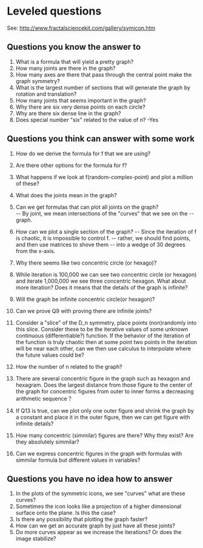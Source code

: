 # Leveled questions

See: http://www.fractalsciencekit.com/gallery/symicon.htm


## Questions you know the answer to

1. What is a formula that will yield a pretty graph?
2. How many joints are there in the graph?
3. How many axes are there that pass through the central point make the graph symmetry?
4. What is the largest number of sections that will generate the graph by rotation and translation?
5. How many joints that seems important in the graph? 
6. Why there are six very dense points on each circle?
7. Why are there six dense line in the graph?
8. Does special number "six" related to the value of n?
-Yes




## Questions you think can answer with some work


1. How do we derive the formula for f that we are using?
2. Are there other options for the formula for f?
3. What happens if we look at f(random-complex-point) and plot a
   million of these?
4. What does the joints mean in the graph?
5. Can we get formulas that can plot all joints on the graph?  
-- By joint, we mean intersections of the "curves" that we see on the
-- graph.


6. How can we plot a single section of the graph? 
-- Since the iteration of f is chaotic, it is impossible to control f.
-- rather, we should find points, and then use matrices to shove them
-- into a wedge of 30 degrees from the x-axis.


7. Why there seems like two concentric circle (or hexago)?
8. While iteration is 100,000 we can see two concentric circle (or hexagon) 
and iterate 1,000,000 we see three concentric hexagon. What about more 
iteration? Does it means that the details of the graph is infinite?
9. Will the graph be infinite concentric circle(or hexagon)?
10. Can we prove Q9 with proving there are infinite joints?

11. Consider a "slice" of the D_n symmetry, place points (non)randomly
    into this slice. Consider these to be the iterative values of some
    unknown continuous (differentiable?) function. If the behavior of
    the iteration of the function is truly chaotic then at some point
    two points in the iteration will be near each other, can we then
    use calculus to interpolate where the future values could be? 
    
12. How the number of n related to the graph?

13. There are several concentric figure in the graph such as hexagon and 
hexagram. Does the largest distance from those figure to the center of the 
graph for concentric figures from outer to inner forms a decreasing arithmetic
sequence？

14. If Q13 is true, can we plot only one outer figure and shrink the graph
by a constant and place it in the outer figure, then we can get figure with 
infinite details?

15.  How many concentric (simmilar) figures are there? Why they exist?
Are they absolutely simmilar?

16.  Can we express concentric figures in the graph with formulas with simmilar 
formula but different values in variables?




## Questions you have no idea how to answer

1. In the plots of the symmetric icons, we see "curves" what are these curves?
2. Sometimes the icon looks like a projection of a higher dimensional
   surface onto the plane. Is this the case?
3. Is there any possibility that plotting the graph faster?
4. How can we get an accurate graph by just have all these joints?
5. Do more curves appear as we increase the iterations? Or does the image stabilize?

